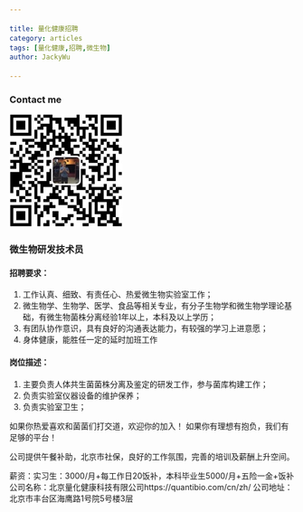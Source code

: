 ```yaml
---

title: 量化健康招聘
category: articles
tags: [量化健康,招聘,微生物]
author: JackyWu

---
```


### Contact me

![](/assets/images/weixin-pic-jackywu.jpg)

### 微生物研发技术员

#### 招聘要求：

1. 工作认真、细致、有责任心、热爱微生物实验室工作；
2. 微生物学、生物学、医学、食品等相关专业，有分子生物学和微生物学理论基础，有微生物菌株分离经验1年以上，本科及以上学历；
3. 有团队协作意识，具有良好的沟通表达能力，有较强的学习上进意愿；
4. 身体健康，能胜任一定的延时加班工作

#### 岗位描述：

1. 主要负责人体共生菌菌株分离及鉴定的研发工作，参与菌库构建工作；
2. 负责实验室仪器设备的维护保养；
3. 负责实验室卫生；

如果你热爱喜欢和菌菌们打交道，欢迎你的加入！ 如果你有理想有抱负，我们有足够的平台！
 
公司提供午餐补助，北京市社保，良好的工作氛围，完善的培训及薪酬上升空间。
 
薪资：实习生：3000/月+每工作日20饭补，本科毕业生5000/月+五险一金+饭补
公司名称：北京量化健康科技有限公司https://quantibio.com/cn/zh/
公司地址：北京市丰台区海鹰路1号院5号楼3层
